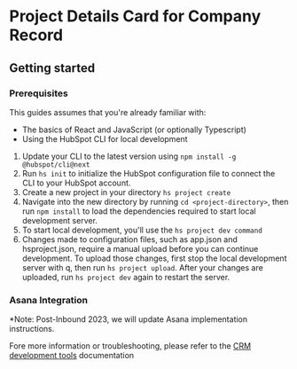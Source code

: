 # Project Details Card for Company Record

## Getting started

### Prerequisites
This guides assumes that you're already familiar with:
- The basics of React and JavaScript (or optionally Typescript)
- Using the HubSpot CLI for local development

1. Update your CLI to the latest version using `npm install -g @hubspot/cli@next`
2. Run `hs init` to initialize the HubSpot configuration file to connect the CLI to your HubSpot account.
3. Create a new project in your directory `hs project create`
4. Navigate into the new directory by running `cd <project-directory>`, then run `npm install` to load the dependencies required to start local development server.
5. To start local development, you'll use the `hs project dev command`
6. Changes made to configuration files, such as app.json and hsproject.json, require a manual upload before you can continue development. To upload those changes, first stop the local development server with q, then run `hs project upload`. After your changes are uploaded, run `hs project dev` again to restart the server.

### Asana Integration
*Note: Post-Inbound 2023, we will update Asana implementation instructions.

Fore more information or troubleshooting, please refer to the [CRM development tools](https://developers.hubspot.com/docs/platform/ui-extensions-overview) documentation